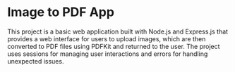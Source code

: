 # Image to PDF App

 This project is a basic web application built with Node.js and Express.js that provides a web interface for users to upload images, which are then converted to PDF files using PDFKit and returned to the user. The project uses sessions for managing user interactions and errors for handling unexpected issues.